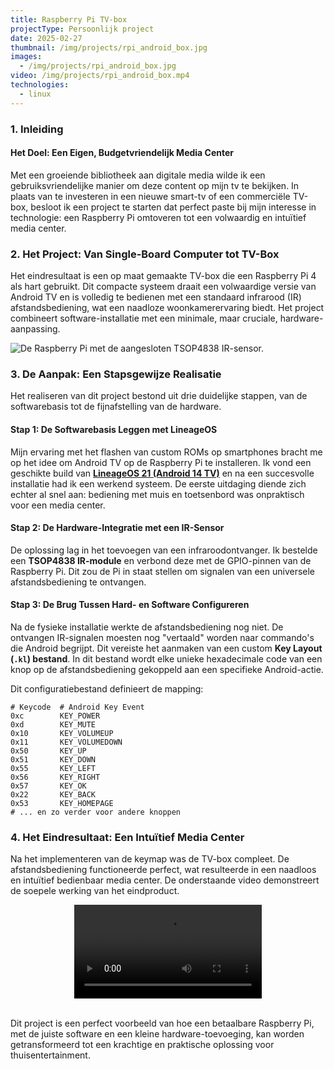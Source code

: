 ```yaml
---
title: Raspberry Pi TV-box
projectType: Persoonlijk project
date: 2025-02-27
thumbnail: /img/projects/rpi_android_box.jpg
images:
  - /img/projects/rpi_android_box.jpg
video: /img/projects/rpi_android_box.mp4
technologies:
  - linux
---
```


### 1. Inleiding

#### Het Doel: Een Eigen, Budgetvriendelijk Media Center

Met een groeiende bibliotheek aan digitale media wilde ik een gebruiksvriendelijke manier om deze content op mijn tv te bekijken. In plaats van te investeren in een nieuwe smart-tv of een commerciële TV-box, besloot ik een project te starten dat perfect paste bij mijn interesse in technologie: een Raspberry Pi omtoveren tot een volwaardig en intuïtief media center.

### 2. Het Project: Van Single-Board Computer tot TV-Box

Het eindresultaat is een op maat gemaakte TV-box die een Raspberry Pi 4 als hart gebruikt. Dit compacte systeem draait een volwaardige versie van Android TV en is volledig te bedienen met een standaard infrarood (IR) afstandsbediening, wat een naadloze woonkamerervaring biedt. Het project combineert software-installatie met een minimale, maar cruciale, hardware-aanpassing.

![De Raspberry Pi met de aangesloten TSOP4838 IR-sensor.](/img/projects/rpi_android_box.jpg)

### 3. De Aanpak: Een Stapsgewijze Realisatie

Het realiseren van dit project bestond uit drie duidelijke stappen, van de softwarebasis tot de fijnafstelling van de hardware.

#### Stap 1: De Softwarebasis Leggen met LineageOS

Mijn ervaring met het flashen van custom ROMs op smartphones bracht me op het idee om Android TV op de Raspberry Pi te installeren. Ik vond een geschikte build van **[LineageOS 21 (Android 14 TV)](https://konstakang.com/devices/rpi4/LineageOS21-ATV/)** en na een succesvolle installatie had ik een werkend systeem. De eerste uitdaging diende zich echter al snel aan: bediening met muis en toetsenbord was onpraktisch voor een media center.

#### Stap 2: De Hardware-Integratie met een IR-Sensor

De oplossing lag in het toevoegen van een infraroodontvanger. Ik bestelde een **TSOP4838 IR-module** en verbond deze met de GPIO-pinnen van de Raspberry Pi. Dit zou de Pi in staat stellen om signalen van een universele afstandsbediening te ontvangen.

#### Stap 3: De Brug Tussen Hard- en Software Configureren

Na de fysieke installatie werkte de afstandsbediening nog niet. De ontvangen IR-signalen moesten nog "vertaald" worden naar commando's die Android begrijpt. Dit vereiste het aanmaken van een custom **Key Layout (`.kl`) bestand**. In dit bestand wordt elke unieke hexadecimale code van een knop op de afstandsbediening gekoppeld aan een specifieke Android-actie.

Dit configuratiebestand definieert de mapping:

```plaintext
# Keycode  # Android Key Event
0xc        KEY_POWER
0xd        KEY_MUTE
0x10       KEY_VOLUMEUP
0x11       KEY_VOLUMEDOWN
0x50       KEY_UP
0x51       KEY_DOWN
0x55       KEY_LEFT
0x56       KEY_RIGHT
0x57       KEY_OK
0x22       KEY_BACK
0x53       KEY_HOMEPAGE
# ... en zo verder voor andere knoppen
```

### 4. Het Eindresultaat: Een Intuïtief Media Center

Na het implementeren van de keymap was de TV-box compleet. De afstandsbediening functioneerde perfect, wat resulteerde in een naadloos en intuïtief bedienbaar media center. De onderstaande video demonstreert de soepele werking van het eindproduct.

<video style="max-width: 100%; max-height: 600px; display: block; margin: auto;" src="/img/projects/rpi_android_box.mp4" autoplay controls loop aria-label="Demonstratie Raspberry Pi TV-box met afstandsbediening"></video>
<br/>

Dit project is een perfect voorbeeld van hoe een betaalbare Raspberry Pi, met de juiste software en een kleine hardware-toevoeging, kan worden getransformeerd tot een krachtige en praktische oplossing voor thuisentertainment.
